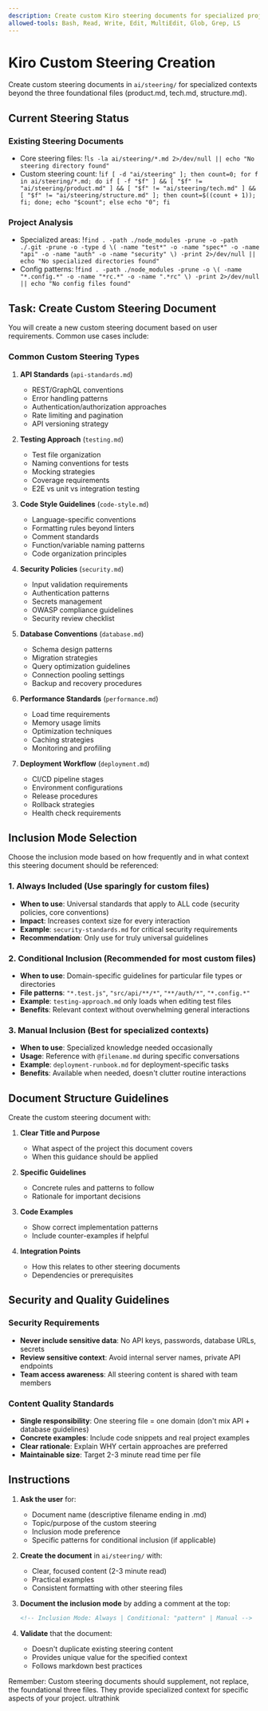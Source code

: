 ```yaml
---
description: Create custom Kiro steering documents for specialized project contexts
allowed-tools: Bash, Read, Write, Edit, MultiEdit, Glob, Grep, LS
---
```


# Kiro Custom Steering Creation

Create custom steering documents in `ai/steering/` for specialized contexts beyond the three foundational files (product.md, tech.md, structure.md).

## Current Steering Status

### Existing Steering Documents

- Core steering files: !`ls -la ai/steering/*.md 2>/dev/null || echo "No steering directory found"`
- Custom steering count: !`if [ -d "ai/steering" ]; then count=0; for f in ai/steering/*.md; do if [ -f "$f" ] && [ "$f" != "ai/steering/product.md" ] && [ "$f" != "ai/steering/tech.md" ] && [ "$f" != "ai/steering/structure.md" ]; then count=$((count + 1)); fi; done; echo "$count"; else echo "0"; fi`

### Project Analysis

- Specialized areas: !`find . -path ./node_modules -prune -o -path ./.git -prune -o -type d \( -name "test*" -o -name "spec*" -o -name "api" -o -name "auth" -o -name "security" \) -print 2>/dev/null || echo "No specialized directories found"`
- Config patterns: !`find . -path ./node_modules -prune -o \( -name "*.config.*" -o -name "*rc.*" -o -name ".*rc" \) -print 2>/dev/null || echo "No config files found"`

## Task: Create Custom Steering Document

You will create a new custom steering document based on user requirements. Common use cases include:

### Common Custom Steering Types

1. **API Standards** (`api-standards.md`)
    - REST/GraphQL conventions
    - Error handling patterns
    - Authentication/authorization approaches
    - Rate limiting and pagination
    - API versioning strategy

2. **Testing Approach** (`testing.md`)
    - Test file organization
    - Naming conventions for tests
    - Mocking strategies
    - Coverage requirements
    - E2E vs unit vs integration testing

3. **Code Style Guidelines** (`code-style.md`)
    - Language-specific conventions
    - Formatting rules beyond linters
    - Comment standards
    - Function/variable naming patterns
    - Code organization principles

4. **Security Policies** (`security.md`)
    - Input validation requirements
    - Authentication patterns
    - Secrets management
    - OWASP compliance guidelines
    - Security review checklist

5. **Database Conventions** (`database.md`)
    - Schema design patterns
    - Migration strategies
    - Query optimization guidelines
    - Connection pooling settings
    - Backup and recovery procedures

6. **Performance Standards** (`performance.md`)
    - Load time requirements
    - Memory usage limits
    - Optimization techniques
    - Caching strategies
    - Monitoring and profiling

7. **Deployment Workflow** (`deployment.md`)
    - CI/CD pipeline stages
    - Environment configurations
    - Release procedures
    - Rollback strategies
    - Health check requirements

## Inclusion Mode Selection

Choose the inclusion mode based on how frequently and in what context this steering document should be referenced:

### 1. Always Included (Use sparingly for custom files)

- **When to use**: Universal standards that apply to ALL code (security policies, core conventions)
- **Impact**: Increases context size for every interaction
- **Example**: `security-standards.md` for critical security requirements
- **Recommendation**: Only use for truly universal guidelines

### 2. Conditional Inclusion (Recommended for most custom files)

- **When to use**: Domain-specific guidelines for particular file types or directories
- **File patterns**: `"*.test.js"`, `"src/api/**/*"`, `"**/auth/*"`, `"*.config.*"`
- **Example**: `testing-approach.md` only loads when editing test files
- **Benefits**: Relevant context without overwhelming general interactions

### 3. Manual Inclusion (Best for specialized contexts)

- **When to use**: Specialized knowledge needed occasionally
- **Usage**: Reference with `@filename.md` during specific conversations
- **Example**: `deployment-runbook.md` for deployment-specific tasks
- **Benefits**: Available when needed, doesn't clutter routine interactions

## Document Structure Guidelines

Create the custom steering document with:

1. **Clear Title and Purpose**
    - What aspect of the project this document covers
    - When this guidance should be applied

2. **Specific Guidelines**
    - Concrete rules and patterns to follow
    - Rationale for important decisions

3. **Code Examples**
    - Show correct implementation patterns
    - Include counter-examples if helpful

4. **Integration Points**
    - How this relates to other steering documents
    - Dependencies or prerequisites

## Security and Quality Guidelines

### Security Requirements

- **Never include sensitive data**: No API keys, passwords, database URLs, secrets
- **Review sensitive context**: Avoid internal server names, private API endpoints
- **Team access awareness**: All steering content is shared with team members

### Content Quality Standards

- **Single responsibility**: One steering file = one domain (don't mix API + database guidelines)
- **Concrete examples**: Include code snippets and real project examples
- **Clear rationale**: Explain WHY certain approaches are preferred
- **Maintainable size**: Target 2-3 minute read time per file

## Instructions

1. **Ask the user** for:
    - Document name (descriptive filename ending in .md)
    - Topic/purpose of the custom steering
    - Inclusion mode preference
    - Specific patterns for conditional inclusion (if applicable)

2. **Create the document** in `ai/steering/` with:
    - Clear, focused content (2-3 minute read)
    - Practical examples
    - Consistent formatting with other steering files

3. **Document the inclusion mode** by adding a comment at the top:

    ```markdown
    <!-- Inclusion Mode: Always | Conditional: "pattern" | Manual -->
    ```

4. **Validate** that the document:
    - Doesn't duplicate existing steering content
    - Provides unique value for the specified context
    - Follows markdown best practices

Remember: Custom steering documents should supplement, not replace, the foundational three files. They provide specialized context for specific aspects of your project.
ultrathink
